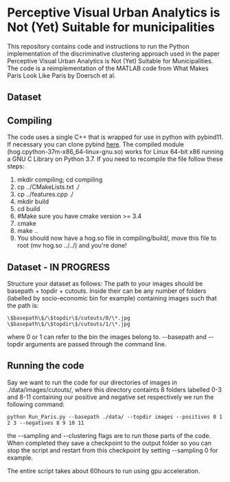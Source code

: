 # Perceptive Visual Urban Analytics is Not (Yet) Suitable for municipalities
This repository contains code and instructions to run the Python implementation of the discriminative clustering approach used in the paper Perceptive Visual Urban Analytics is Not (Yet) Suitable for Municipalities. The code is a reimplementation of the MATLAB code from What Makes Paris Look Like Paris by Doersch et al. 

## Dataset


## Compiling
The code uses a single C++ that is wrapped for use in python with pybind11. If necessary you can clone pybind [here](https://github.com/pybind/pybind11). The compiled module (hog.cpython-37m-x86_64-linux-gnu.so) works for Linux 64-bit x86 running a GNU C Library on Python 3.7. If you need to recompile the file follow these steps:

1. mkdir compiling; cd compiling
2. cp ../CMakeLists.txt ./ 
3. cp ../features.cpp ./
4. mkdir build
5. cd build
6. #Make sure you have cmake version >= 3.4 
7. cmake
8. make ..
9. You should now have a hog.so file in compiling/build/, move this file to root (mv hog.so ../../) and you're done!

## Dataset - IN PROGRESS
Structure your dataset as follows:
The path to your images should be basepath + topdir + cutouts. Inside their can be any number of folders (labelled by socio-economic bin for example) containing images such that the path is:

   ```\$basepath\$/\$topdir\$/cutouts/0/\*.jpg```
   ```\$basepath\$/\$topdir\$/cutouts/1/\*.jpg```
   
where 0 or 1 can refer to the bin the images belong to.
--basepath and --topdir arguments are passed through the command line.

## Running the code
Say we want to run the code for our directories of images in ./data/images/cutouts/, where this directory containts 8 folders labelled 0-3 and 8-11 containing our positive and negative set respectively we run the following command:

```python Run_Paris.py --basepath ./data/ --topdir images --positives 0 1 2 3 --negatives 8 9 10 11```

the --sampling and --clustering flags are to run those parts of the code. When completed they save a checkpoint to the output folder so you can stop the script and restart from this checkpoint by setting --sampling 0 for example.

The entire script takes about 60hours to run using gpu acceleration.





